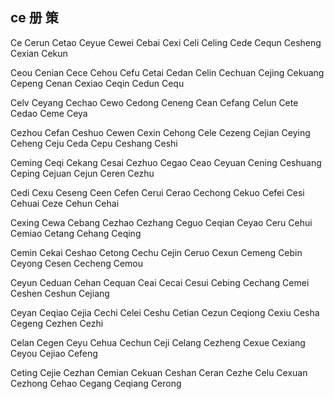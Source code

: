 ce  册 策
---

Ce Cerun Cetao Ceyue Cewei Cebai Cexi Celi Celing Cede Cequn Cesheng Cexian Cekun

Ceou Cenian Cece Cehou Cefu Cetai Cedan Celin Cechuan Cejing Cekuang Cepeng Cenan Cexiao Ceqin Cedun Cequ

Celv Ceyang Cechao Cewo Cedong Ceneng Cean Cefang Celun Cete Cedao Ceme Ceya

Cezhou Cefan Ceshuo Cewen Cexin Cehong Cele Cezeng Cejian Ceying Ceheng Ceju Ceda Cepu Ceshang Ceshi

Ceming Ceqi Cekang Cesai Cezhuo Cegao Ceao Ceyuan Cening Ceshuang Ceping Cejuan Cejun Ceren Cezhu

Cedi Cexu Ceseng Ceen Cefen Cerui Cerao Cechong Cekuo Cefei Cesi Cehuai Ceze Cehun Cehai

Cexing Cewa Cebang Cezhao Cezhang Ceguo Ceqian Ceyao Ceru Cehui Cemiao Cetang Cehang Ceqing

Cemin Cekai Ceshao Cetong Cechu Cejin Ceruo Cexun Cemeng Cebin Ceyong Cesen Cecheng Cemou

Ceyun Ceduan Cehan Cequan Ceai Cecai Cesui Cebing Cechang Cemei Ceshen Ceshun Cejiang

Ceyan Ceqiao Cejia Cechi Celei Ceshu Cetian Cezun Ceqiong Cexiu Cesha Cegeng Cezhen Cezhi

Celan Cegen Ceyu Cehua Cechun Ceji Celang Cezheng Cexue Cexiang Ceyou Cejiao Cefeng

Ceting Cejie Cezhan Cemian Cekuan Ceshan Ceran Cezhe Celu Cexuan Cezhong Cehao Cegang Ceqiang Cerong
